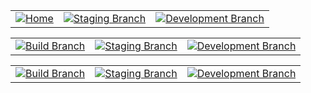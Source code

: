 <div align="center">
  <table>
    <tr>
      <td align="center">
        <a href="https://github.com/Projek-Vkop/Home">
          <img src="https://img.shields.io/badge/Branch-Build-yellow?style=for-the-badge" alt="Home"/>
        </a>
      </td>
      <td align="center">
        <a href="">
          <img src="https://img.shields.io/badge/Branch-Staging-orange?style=for-the-badge" alt="Staging Branch"/>
        </a>
      </td>
     <td align="center">
        <a href="">
          <img src="https://img.shields.io/badge/Branch-Development-blue?style=for-the-badge" alt="Development Branch"/>
        </a>
      </td>
    </tr>
  </table>
</div>
<div align="center">
  <table>
    <tr>
      <td align="center">
        <a href="https://github.com/Projek-Vkop/Home">
          <img src="https://img.shields.io/badge/Branch-Build-yellow?style=for-the-badge" alt="Build Branch"/>
        </a>
      </td>
      <td align="center">
        <a href="">
          <img src="https://img.shields.io/badge/Branch-Staging-orange?style=for-the-badge" alt="Staging Branch"/>
        </a>
      </td>
     <td align="center">
        <a href="">
          <img src="https://img.shields.io/badge/Branch-Development-blue?style=for-the-badge" alt="Development Branch"/>
        </a>
      </td>
    </tr>
  </table>
</div>
<div align="center">
  <table>
    <tr>
      <td align="center">
        <a href="https://github.com/Projek-Vkop/Home">
          <img src="https://img.shields.io/badge/Branch-Build-yellow?style=for-the-badge" alt="Build Branch"/>
        </a>
      </td>
      <td align="center">
        <a href="">
          <img src="https://img.shields.io/badge/Branch-Staging-orange?style=for-the-badge" alt="Staging Branch"/>
        </a>
      </td>
     <td align="center">
        <a href="">
          <img src="https://img.shields.io/badge/Branch-Development-blue?style=for-the-badge" alt="Development Branch"/>
        </a>
      </td>
    </tr>
  </table>
</div>
